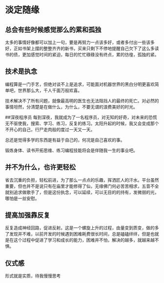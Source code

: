 # 淡定随缘

## 总会有些时候感觉那么的累和孤独
太多的事情好像都可以加上一句，要是再努力一点该多好，或者多付出一些该多好，正如书架上摆的整整齐齐的新书，买来只剩下不停地提醒自己欠下了这么多读书的债，更加感觉时间的紧迫，每日的忙忙碌碌没有终点，累的彷徨，孤独的紧。

## 技术是执念
编程算是一门手艺，但绝对谈不上是追求，可能面对机器世界的黑白分明更喜欢简单吧，世界那么大，千人千面万般欢喜。

技术解决不了所有问题，就像最高明的医生也无法阻挡人的最终的死亡。对必然的事情坦然，分清楚是在做什么，为什么，不要无谓的浪费美好的时光。

##深夜程序员
每到深夜，我就成为了一名程序员，对无知的好奇，对未来的恐慌无不驱使我，搜索、学习、练习，反复的练习。太阳升起的时候，我又会变成那个不开心的自己，行尸走肉般的度过一天又一天。

总还是觉得多学的东西是有益于自己的，何况是自己喜欢的事。

锻炼身体、读书开拓思维、练习编程技能将会是伴随我一生的事业吧。

## 并不为什么，也许更轻松
省去沉重的负担，轻松前进，为了那么一点点的乐趣，挥洒匠人的汗水。平台虽然重要，但也并不是说只有在庙里才能修得了仙，无缘佛门何必苦苦相求，五音不全就别追求做歌手了，但是这份执念，可以延续，可以无目的的持有，发微弱的光，哪怕是一丝安慰。

## 提高加强靠反复
反复造成神经回路，促进反射。这是一个螺旋上升的过程，由量变到质变，做的多了发现并不难，以前开发的时候遇到困难耗费很长时间，总是磕磕绊绊，但是也就是在这个过程中促进了学习和成长的能力，困难并不怕，解决的越多，就越来越不惧。

## 仪式感
形式就是实质，待我慢慢思考
